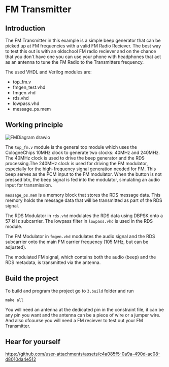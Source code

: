 # FM Transmitter

## Introduction

The FM Transmitter in this example is a simple beep generator that can be picked up at FM frequencies with a valid FM Radio Reciever. The best way to test this out is with an oldschool FM radio reciever and on the chance that you don't have one you can use your phone with headphones that act as an antenna to tune the FM Radio to the Transmitters frequency.

The used VHDL and Verilog modules are:
* top_fm.v
* fmgen_test.vhd
* fmgen.vhd
* rds.vhd
* lowpass.vhd
* message_ps.mem

## Working principle

![FMDiagram drawio](https://github.com/user-attachments/assets/ad2e45c9-fc60-4333-9a17-b5690751e252)


The `top_fm.v` module is the general top module which uses the CologneChips 10MHz clock to generate two clocks: 40MHz and 240MHz. The 40MHz clock is used to drive the beep generator and the RDS processing.The 240MHz clock is used for driving the FM modulator, especially for the high-frequency signal generation needed for FM.
This beep serves as the PCM input to the FM modulator. When the button is not pressed btn, the beep signal is fed into the modulator, simulating an audio input for transmission.

`message_ps.mem` is a memory block that stores the RDS message data. This memory holds the message data that will be transmitted as part of the RDS signal. 

The RDS Modulator in `rds.vhd` modulates the RDS data using DBPSK onto a 57 kHz subcarrier. The lowpass filter in `lowpass.vhd` is used in the RDS module.

The FM Modulator in `fmgen.vhd` modulates the audio signal and the RDS subcarrier onto the main FM carrier frequency (105 MHz, but can be adjusted).

The modulated FM signal, which contains both the audio (beep) and the RDS metadata, is transmitted via the antenna. 

## Build the project

To build and program the project go to `3.build` folder and run 
```
make all
```

You will need an antenna at the dedicated pin in the constraint file, it can be any pin you want and the antenna can be a piece of wire or a jumper wire. And also ofcourse you will need a FM reciever to test out your FM Transmitter.

## Hear for yourself


https://github.com/user-attachments/assets/c4a085f5-0a9a-490d-ac08-d8010da4e512


